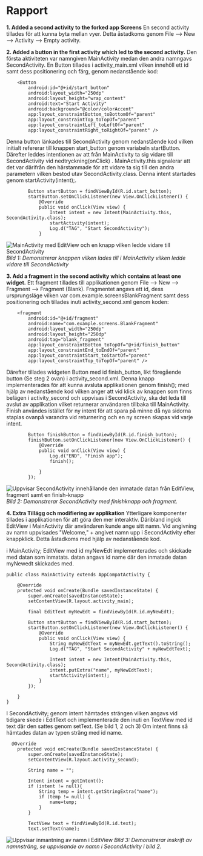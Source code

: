 
# Rapport

**1. Added a second activity to the forked app Screens**
En second activity tillades för att kunna byta mellan vyer. Detta åstadkoms genom
 File --> New --> Activity --> Empty activity.


**2. Added a button in the first activity which led to the second activity.**
Den första aktiviteten var namngiven MainActivity medan den andra namngavs SecondActivity.
En Button tillades i activity_main.xml vilken innehöll ett id samt dess positionering och färg,
genom nedanstående kod:

```
    <Button
        android:id="@+id/start_button"
        android:layout_width="250dp"
        android:layout_height="wrap_content"
        android:text="Start Activity"
        android:background="@color/colorAccent"
        app:layout_constraintBottom_toBottomOf="parent"
        app:layout_constraintTop_toTopOf="parent"
        app:layout_constraintLeft_toLeftOf="parent"
        app:layout_constraintRight_toRightOf="parent" />
```

Denna button länkades till SecondActivity genom nedanstående kod vilken initialt refererar till knappen start_button genom variabeln startButton.
Därefter leddes intentionen av att från MainActivity ta sig vidare till SecondActivity vid nedtryckning(onClick) .
MainActivity.this signalerar att det var därifrån den härstammade för att vidare ta sig till den andra parametern
vilken bestod utav SecondActivity.class. Denna intent startades genom startActivity(intent);.

```
        Button startButton = findViewById(R.id.start_button);
        startButton.setOnClickListener(new View.OnClickListener() {
            @Override
            public void onClick(View view) {
                Intent intent = new Intent(MainActivity.this, SecondActivity.class);
                startActivity(intent);
                Log.d("TAG", "Start SecondActivity");
            }
```

![MainActivity med EditView och en knapp vilken ledde vidare till SecondActivity](MainActivity.png)
_Bild 1: Demonstrerar knappen vilken lades till i MainActivity vilken ledde vidare till SecondActivity_


**3. Add a fragment in the second activity which contains at least one widget.**
Ett fragment tillades till applikationen genom File --> New --> Fragment --> Fragment (Blank).
Fragmentet angavs ett id, dess ursprungsläge vilken var com.example.screensBlankFragment samt  dess
positionering och tillades inuti activity_second.xml genom koden:

```
    <fragment
        android:id="@+id/fragment"
        android:name="com.example.screens.BlankFragment"
        android:layout_width="250dp"
        android:layout_height="250dp"
        android:tag="blank_fragment"
        app:layout_constraintBottom_toTopOf="@+id/finish_button"
        app:layout_constraintEnd_toEndOf="parent"
        app:layout_constraintStart_toStartOf="parent"
        app:layout_constraintTop_toTopOf="parent" />
```

Därefter tillades widgeten Button med id finish_button, likt föregående button (Se steg 2 ovan)
i activity_second.xml. Denna knapp implementerades för att kunna avsluta applikationen genom finish(); med hjälp
av nedanstående kod vilken anger att vid klick av knappen som finns belägen i activity_second och uppvisas i SecondActivity,
ska det leda till avslut av applikation vilket returnerar användaren tillbaka till MainActivity. Finish användes
istället för ny intent för att spara på minne då nya sidorna staplas ovanpå varandra vid returnering
och en ny screen skapas vid varje intent.

```
        Button finishButton = findViewById(R.id.finish_button);
        finishButton.setOnClickListener(new View.OnClickListener() {
            @Override
            public void onClick(View view) {
                Log.d("END", "Finish app");
                finish();

            }
        });
```

![Uppvisar SecondActivity innehållande den inmatade datan från EditView, fragment samt en finish-knapp](SecondActivity.png)
_Bild 2: Demonstrerar SecondActivity med finishknapp och fragment._


**4. Extra Tillägg och modifiering av applikation**
Ytterligare komponenter tillades i applikationen för att göra den mer interaktiv.
Däribland ingick EditView i MainActivity där användaren kunde ange sitt namn. Vid angivning av namn
uppvisades "Welcome," + angivet namn upp i SecondActivity efter knappklick. Detta åstadkoms med hjälp av nedanstående kod.

i MainActivity; EditView med id myNewEdt implementerades och skickade med datan som inmatats.
datan angavs id name där den inmatade datan myNewedt skickades med.

```
public class MainActivity extends AppCompatActivity {

    @Override
    protected void onCreate(Bundle savedInstanceState) {
        super.onCreate(savedInstanceState);
        setContentView(R.layout.activity_main);

        final EditText myNewEdt = findViewById(R.id.myNewEdt);

        Button startButton = findViewById(R.id.start_button);
        startButton.setOnClickListener(new View.OnClickListener() {
            @Override
            public void onClick(View view) {
                String myNewEdtText = myNewEdt.getText().toString();
                Log.d("TAG", "Start SecondActivity" + myNewEdtText);

                Intent intent = new Intent(MainActivity.this, SecondActivity.class);
                intent.putExtra("name", myNewEdtText);
                startActivity(intent);
            }
        });

    }
}
```

I SecondActivity; genom intent hämtades strängen vilken angavs vid tidigare skede i EditText och
implementerade den inuti en TextView med id text där den sattes genom setText. (Se bild 1, 2 och 3)
Om intent finns så hämtades datan av typen sträng med id name.

```
  @Override
    protected void onCreate(Bundle savedInstanceState) {
        super.onCreate(savedInstanceState);
        setContentView(R.layout.activity_second);

        String name = "";

        Intent intent = getIntent();
        if (intent != null){
            String temp = intent.getStringExtra("name");
            if (temp != null) {
                name=temp;
            }
        }

        TextView text = findViewById(R.id.text);
        text.setText(name);
```
![Uppvisar inmantning av namn i EditView](InsertName.png)
_Bild 3: Demonstrerar inskrift av namnsträng, se uppvisande av namn i SecondActivity i bild 2._


